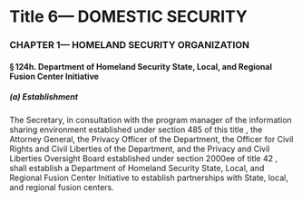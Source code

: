 
# Title 6— DOMESTIC SECURITY
### CHAPTER 1— HOMELAND SECURITY ORGANIZATION
#### § 124h. Department of Homeland Security State, Local, and Regional Fusion Center Initiative
##### (a) Establishment

The Secretary, in consultation with the program manager of the information sharing environment established under section 485 of this title , the Attorney General, the Privacy Officer of the Department, the Officer for Civil Rights and Civil Liberties of the Department, and the Privacy and Civil Liberties Oversight Board established under section 2000ee of title 42 , shall establish a Department of Homeland Security State, Local, and Regional Fusion Center Initiative to establish partnerships with State, local, and regional fusion centers.
